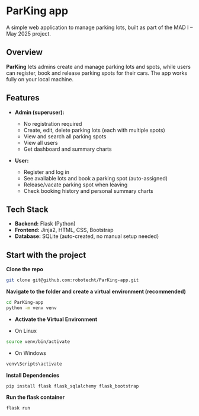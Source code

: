# ParKing app

A simple web application to manage parking lots, built as part of the MAD I – May 2025 project.

## Overview

**ParKing** lets admins create and manage parking lots and spots, while users can register, book and release parking spots for their cars. The app works fully on your local machine.

## Features

- **Admin (superuser):**
  - No registration required
  - Create, edit, delete parking lots (each with multiple spots)
  - View and search all parking spots
  - View all users
  - Get dashboard and summary charts

- **User:**
  - Register and log in
  - See available lots and book a parking spot (auto-assigned)
  - Release/vacate parking spot when leaving
  - Check booking history and personal summary charts

## Tech Stack

- **Backend:** Flask (Python)
- **Frontend:** Jinja2, HTML, CSS, Bootstrap
- **Database:** SQLite (auto-created, no manual setup needed)

## Start with the project

**Clone the repo**

```bash
git clone git@github.com:robotecht/ParKing-app.git
```

**Navigate to the folder and create a virtual environment (recommended)**
```bash
cd ParKing-app
python -m venv venv
```
- **Activate the Virtual Environment**

- On Linux
```bash
source venv/bin/activate
```
- On Windows
```bash
venv\Scripts\activate
```
**Install Dependencies**
```bash
pip install flask flask_sqlalchemy flask_bootstrap

```
**Run the flask container**
```bash
flask run
```